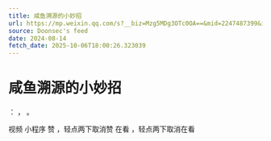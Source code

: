 ```yaml
---
title: 咸鱼溯源的小妙招
url: https://mp.weixin.qq.com/s?__biz=Mzg5MDg3OTc0OA==&mid=2247487399&idx=1&sn=7730a5e2be97093768bb7f3eff38b97a
source: Doonsec's feed
date: 2024-08-14
fetch_date: 2025-10-06T18:00:26.323039
---
```


# 咸鱼溯源的小妙招

：
，
。

视频
小程序
赞
，轻点两下取消赞
在看
，轻点两下取消在看
